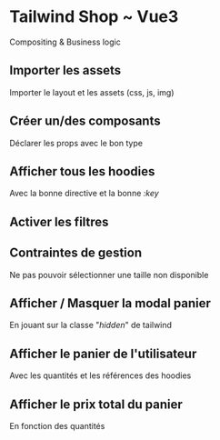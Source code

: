 # Tailwind Shop ~ Vue3
Compositing & Business logic
## Importer les assets

Importer le layout et les assets (css, js, img)

## Créer un/des composants
Déclarer les props avec le bon type
## Afficher tous les hoodies
Avec la bonne directive et la bonne *:key*

## Activer les filtres


## Contraintes de gestion

Ne pas pouvoir sélectionner une taille non disponible
 
## Afficher / Masquer la modal panier

En jouant sur la classe "*hidden*" de tailwind

## Afficher le panier de l'utilisateur
Avec les quantités et les références des hoodies
## Afficher le prix total du panier
En fonction des quantités